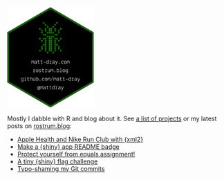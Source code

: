 <img src="https://raw.githubusercontent.com/matt-dray/stickers/master/output/business_hex.png" width=200>

Mostly I dabble with R and blog about it. See [a list of projects](https://github.com/matt-dray/projects/blob/main/README.md) or my latest posts on [rostrum.blog](https://www.rostrum.blog/):

<!-- BLOG-POST-LIST:START -->
- [Apple Health and Nike Run Club with {xml2}](https://www.rostrum.blog/2021/03/23/xml-health/)
- [Make a {shiny} app README badge](https://www.rostrum.blog/2021/03/23/shiny-badge/)
- [Protect yourself from equals assignment!](https://www.rostrum.blog/2021/03/13/assign/)
- [A tiny {shiny} flag challenge](https://www.rostrum.blog/2021/03/02/randoflag/)
- [Typo-shaming my Git commits](https://www.rostrum.blog/2021/02/27/typos/)
<!-- BLOG-POST-LIST:END -->
